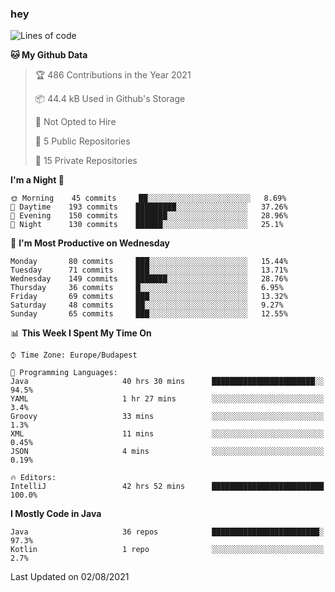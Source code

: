 ### hey

<!--START_SECTION:waka-->
![Lines of code](https://img.shields.io/badge/From%20Hello%20World%20I%27ve%20Written-71582%20lines%20of%20code-blue)

**🐱 My Github Data** 

> 🏆 486 Contributions in the Year 2021
 > 
> 📦 44.4 kB Used in Github's Storage 
 > 
> 🚫 Not Opted to Hire
 > 
> 📜 5 Public Repositories 
 > 
> 🔑 15 Private Repositories  
 > 
**I'm a Night 🦉** 

```text
🌞 Morning    45 commits     ██░░░░░░░░░░░░░░░░░░░░░░░   8.69% 
🌆 Daytime    193 commits    █████████░░░░░░░░░░░░░░░░   37.26% 
🌃 Evening    150 commits    ███████░░░░░░░░░░░░░░░░░░   28.96% 
🌙 Night      130 commits    ██████░░░░░░░░░░░░░░░░░░░   25.1%

```
📅 **I'm Most Productive on Wednesday** 

```text
Monday       80 commits     ███░░░░░░░░░░░░░░░░░░░░░░   15.44% 
Tuesday      71 commits     ███░░░░░░░░░░░░░░░░░░░░░░   13.71% 
Wednesday    149 commits    ███████░░░░░░░░░░░░░░░░░░   28.76% 
Thursday     36 commits     █░░░░░░░░░░░░░░░░░░░░░░░░   6.95% 
Friday       69 commits     ███░░░░░░░░░░░░░░░░░░░░░░   13.32% 
Saturday     48 commits     ██░░░░░░░░░░░░░░░░░░░░░░░   9.27% 
Sunday       65 commits     ███░░░░░░░░░░░░░░░░░░░░░░   12.55%

```


📊 **This Week I Spent My Time On** 

```text
⌚︎ Time Zone: Europe/Budapest

💬 Programming Languages: 
Java                     40 hrs 30 mins      ███████████████████████░░   94.5% 
YAML                     1 hr 27 mins        ░░░░░░░░░░░░░░░░░░░░░░░░░   3.4% 
Groovy                   33 mins             ░░░░░░░░░░░░░░░░░░░░░░░░░   1.3% 
XML                      11 mins             ░░░░░░░░░░░░░░░░░░░░░░░░░   0.45% 
JSON                     4 mins              ░░░░░░░░░░░░░░░░░░░░░░░░░   0.19%

🔥 Editors: 
IntelliJ                 42 hrs 52 mins      █████████████████████████   100.0%

```

**I Mostly Code in Java** 

```text
Java                     36 repos            ████████████████████████░   97.3% 
Kotlin                   1 repo              ░░░░░░░░░░░░░░░░░░░░░░░░░   2.7%

```



 Last Updated on 02/08/2021
<!--END_SECTION:waka-->
